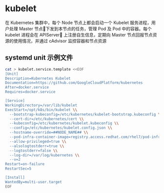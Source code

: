 # kubelet

在 Kubernetes 集群中，每个 Node 节点上都会启动一个 Kubelet 服务进程，用户处理 Master 节点下发到本节点的任务，管理 Pod 及 Pod 中的容器。每个 kubelet 进程会在 APIServer 上注册自生信息，定期向 Master 节点回报节点资源的使用情况，并通过 cAdvisor 监控容器和节点资源

## systemd unit 示例文件
```sh
cat > kubelet.service.template <<EOF
[Unit]
Description=Kubernetes Kubelet
Documentation=https://github.com/GoogleCloudPlatform/kubernetes
After=docker.service
Requires=docker.service

[Service]
WorkingDirectory=/var/lib/kubelet
ExecStart=/opt/k8s/bin/kubelet \\
  --bootstrap-kubeconfig=/etc/kubernetes/kubelet-bootstrap.kubeconfig \\
  --cert-dir=/etc/kubernetes/cert \\
  --kubeconfig=/etc/kubernetes/kubelet.kubeconfig \\
  --config=/etc/kubernetes/kubelet.config.json \\
  --hostname-override=##NODE_NAME## \\
  --pod-infra-container-image=registry.access.redhat.com/rhel7/pod-infrastructure:latest \\
  --allow-privileged=true \\
  --alsologtostderr=true \\
  --logtostderr=false \\
  --log-dir=/var/log/kubernetes \\
  --v=2
Restart=on-failure
RestartSec=5

[Install]
WantedBy=multi-user.target
EOF
```
